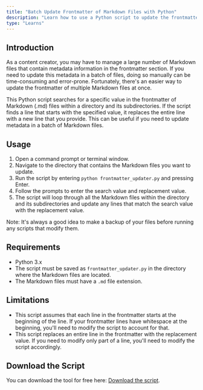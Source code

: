 ```yaml
---
title: "Batch Update Frontmatter of Markdown Files with Python"
description: "Learn how to use a Python script to update the frontmatter of multiple Markdown files at once."
type: "Learns"
---
```


## Introduction

As a content creator, you may have to manage a large number of Markdown files that contain metadata information in the frontmatter section. If you need to update this metadata in a batch of files, doing so manually can be time-consuming and error-prone. Fortunately, there's an easier way to update the frontmatter of multiple Markdown files at once.

This Python script searches for a specific value in the frontmatter of Markdown (.md) files within a directory and its subdirectories. If the script finds a line that starts with the specified value, it replaces the entire line with a new line that you provide. This can be useful if you need to update metadata in a batch of Markdown files.

## Usage

1. Open a command prompt or terminal window.
2. Navigate to the directory that contains the Markdown files you want to update.
3. Run the script by entering `python frontmatter_updater.py` and pressing Enter.
4. Follow the prompts to enter the search value and replacement value.
5. The script will loop through all the Markdown files within the directory and its subdirectories and update any lines that match the search value with the replacement value.

Note: It's always a good idea to make a backup of your files before running any scripts that modify them.

## Requirements

- Python 3.x
- The script must be saved as `frontmatter_updater.py` in the directory where the Markdown files are located.
- The Markdown files must have a `.md` file extension.

## Limitations

- This script assumes that each line in the frontmatter starts at the beginning of the line. If your frontmatter lines have whitespace at the beginning, you'll need to modify the script to account for that.
- This script replaces an entire line in the frontmatter with the replacement value. If you need to modify only part of a line, you'll need to modify the script accordingly.

## Download the Script

You can download the tool for free here: [Download the script](./files/line-replacer.py).
